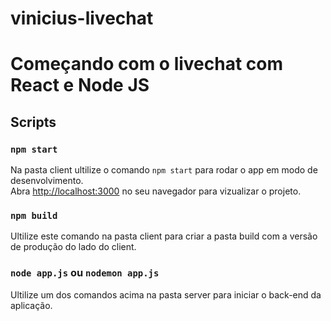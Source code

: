 # vinicius-livechat

# Começando com o livechat com React e Node JS


## Scripts

### `npm start`
Na pasta client ultilize o comando `npm start` para rodar o app em modo de desenvolvimento.\
Abra [http://localhost:3000](http://localhost:3000) no seu navegador para vizualizar o projeto.

### `npm build`
Ultilize este comando na pasta client para criar a pasta build com a versão de produção do lado do client.

### `node app.js` ou `nodemon app.js`
Ultilize um dos comandos acima na pasta server para iniciar o back-end da aplicação.